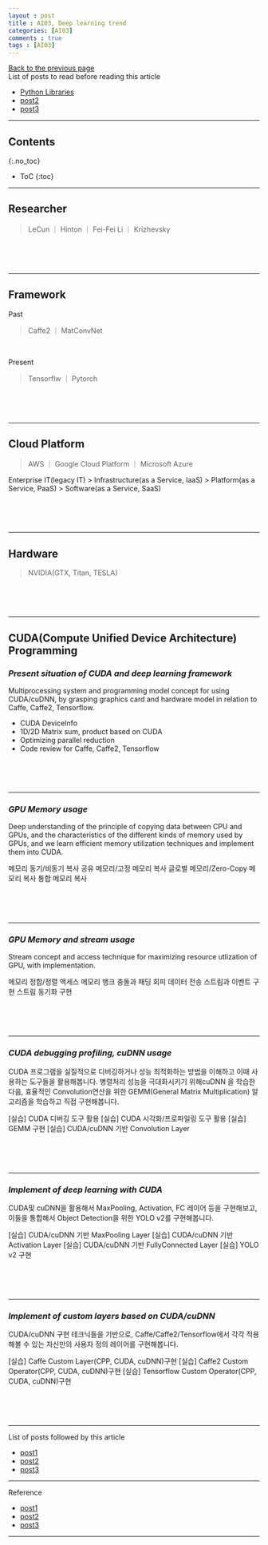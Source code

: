 ```yaml
---
layout : post
title : AI03, Deep learning trend
categories: [AI03]
comments : true
tags : [AI03]
---
```

[Back to the previous page](https://userdyk-github.github.io/Study.html) <br>
List of posts to read before reading this article
- <a href='https://userdyk-github.github.io/pl03/PL03-Libraries.html' target="_blank">Python Libraries</a>
- <a href='https://userdyk-github.github.io/'>post2</a>
- <a href='https://userdyk-github.github.io/'>post3</a>

---

## Contents
{:.no_toc}

* ToC
{:toc}

<hr class="division1">

## **Researcher**

> LeCun ｜ Hinton ｜ Fei-Fei Li ｜ Krizhevsky

<br><br><br>
<hr class="division2">

## **Framework**

Past
> Caffe2 ｜ MatConvNet

<br>

Present
> Tensorflw ｜ Pytorch

<br><br><br>
<hr class="division2">

## **Cloud Platform**

> AWS ｜ Google Cloud Platform ｜ Microsoft Azure

Enterprise IT(legacy IT) > Infrastructure(as a Service, IaaS) > Platform(as a Service, PaaS) > Software(as a Service, SaaS)


<br><br><br>
<hr class="division2">

## **Hardware**

> NVIDIA(GTX, Titan, TESLA)

<br><br><br>

<hr class="division2">

## **CUDA(Compute Unified Device Architecture) Programming**

### ***Present situation of	CUDA and deep learning framework***

Multiprocessing system and programming model concept for using CUDA/cuDNN, by grasping graphics card and hardware model in relation to Caffe, Caffe2, Tensorflow.

- CUDA DeviceInfo
- 1D/2D Matrix sum, product based on CUDA
- Optimizing parallel reduction
- Code review for Caffe, Caffe2, Tensorflow

<br><br><br>

---

### ***GPU Memory usage***

Deep understanding of the principle of copying data between CPU and GPUs, and the characteristics of the different kinds of memory used by GPUs, and we learn efficient memory utilization techniques and implement them into CUDA.


메모리 동기/비동기 복사
공유 메모리/고정 메모리 복사
글로벌 메모리/Zero-Copy 메모리 복사
통합 메모리 복사

<br><br><br>

---

### ***GPU Memory and stream usage***	

Stream concept and access technique for maximizing resource utlization of GPU, with implementation.

메모리 정합/정렬 액세스
메모리 뱅크 충돌과 패딩 회피
데이터 전송 스트림과 이벤트 구현
스트림 동기화 구현

<br><br><br>

---

### ***CUDA debugging profiling, cuDNN usage***
CUDA 프로그램을 실질적으로 디버깅하거나 성능 최적화하는 방법을 이해하고 이때 사용하는 도구들을 활용해봅니다. 병렬처리 성능을 극대화시키기 위해cuDNN 을 학습한 다음, 효율적인 Convolution연산을 위한 GEMM(General Matrix Multiplication) 알고리즘을 학습하고 직접 구현해봅니다.

[실습] CUDA 디버깅 도구 활용
[실습] CUDA 시각화/프로파일링 도구 활용
[실습] GEMM 구현
[실습] CUDA/cuDNN 기반 Convolution Layer

<br><br><br>

---

### ***Implement of deep learning with CUDA***	
CUDA및 cuDNN을 활용해서 MaxPooling, Activation, FC 레이어 등을 구현해보고, 이들을 통합해서 Object Detection을 위한 YOLO v2를 구현해봅니다.

[실습] CUDA/cuDNN 기반 MaxPooling Layer
[실습] CUDA/cuDNN 기반 Activation Layer
[실습] CUDA/cuDNN 기반 FullyConnected Layer
[실습] YOLO v2 구현

<br><br><br>

---

### ***Implement of custom layers based on CUDA/cuDNN***

CUDA/cuDNN 구현 테크닉들을 기반으로, Caffe/Caffe2/Tensorflow에서 각각 적용해볼 수 있는 자신만의 사용자 정의 레이어를 구현해봅니다.

[실습] Caffe Custom Layer(CPP, CUDA, cuDNN)구현
[실습] Caffe2 Custom Operator(CPP, CUDA, cuDNN)구현
[실습] Tensorflow Custom Operator(CPP, CUDA, cuDNN)구현

<br><br><br>
<hr class="division1">

List of posts followed by this article
- [post1](https://userdyk-github.github.io/)
- <a href='https://userdyk-github.github.io/'>post2</a>
- <a href='https://userdyk-github.github.io/'>post3</a>

---

Reference
- [post1](https://userdyk-github.github.io/)
- <a href='https://userdyk-github.github.io/'>post2</a>
- <a href='https://userdyk-github.github.io/'>post3</a>

---
